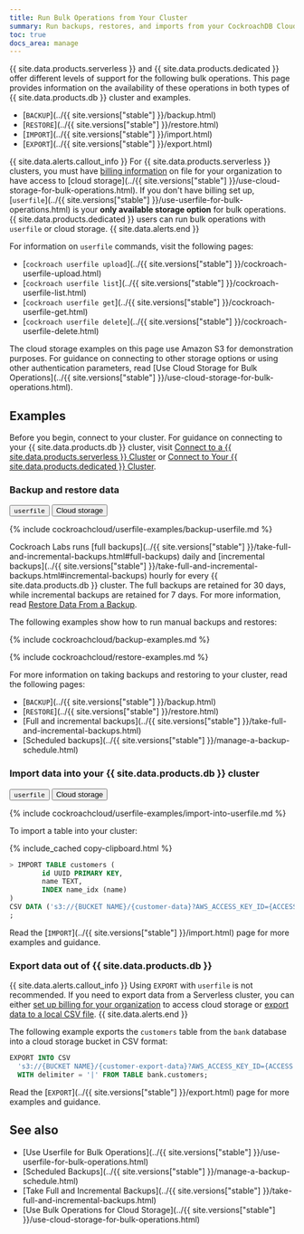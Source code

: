 ```yaml
---
title: Run Bulk Operations from Your Cluster
summary: Run backups, restores, and imports from your CockroachDB Cloud cluster.
toc: true
docs_area: manage
---
```


{{  site.data.products.serverless  }} and {{  site.data.products.dedicated  }} offer different levels of support for the following bulk operations. This page provides information on the availability of these operations in both types of {{  site.data.products.db  }} cluster and examples.

- [`BACKUP`](../{{ site.versions["stable"] }}/backup.html)
- [`RESTORE`](../{{ site.versions["stable"] }}/restore.html)
- [`IMPORT`](../{{ site.versions["stable"] }}/import.html)
- [`EXPORT`](../{{ site.versions["stable"] }}/export.html)


{{ site.data.alerts.callout_info }}
For {{  site.data.products.serverless  }} clusters, you must have [billing information](billing-management.html) on file for your organization to have access to [cloud storage](../{{ site.versions["stable"] }}/use-cloud-storage-for-bulk-operations.html). If you don't have billing set up, [`userfile`](../{{ site.versions["stable"] }}/use-userfile-for-bulk-operations.html) is your **only available storage option** for bulk operations. {{  site.data.products.dedicated  }} users can run bulk operations with `userfile` or cloud storage.
{{ site.data.alerts.end }}

For information on `userfile` commands, visit the following pages:

- [`cockroach userfile upload`](../{{ site.versions["stable"] }}/cockroach-userfile-upload.html)
- [`cockroach userfile list`](../{{ site.versions["stable"] }}/cockroach-userfile-list.html)
- [`cockroach userfile get`](../{{ site.versions["stable"] }}/cockroach-userfile-get.html)
- [`cockroach userfile delete`](../{{ site.versions["stable"] }}/cockroach-userfile-delete.html)

The cloud storage examples on this page use Amazon S3 for demonstration purposes. For guidance on connecting to other storage options or using other authentication parameters, read [Use Cloud Storage for Bulk Operations](../{{ site.versions["stable"] }}/use-cloud-storage-for-bulk-operations.html).

## Examples

Before you begin, connect to your cluster. For guidance on connecting to your {{  site.data.products.db  }} cluster, visit [Connect to a {{  site.data.products.serverless  }} Cluster](connect-to-a-serverless-cluster.html) or [Connect to Your {{  site.data.products.dedicated  }} Cluster](connect-to-your-cluster.html).

### Backup and restore data

<div class="filters clearfix">
  <button class="filter-button" data-scope="userfile"><code>userfile</code></button>
  <button class="filter-button" data-scope="cloud">Cloud storage</button>
</div>

<section class="filter-content" markdown="1" data-scope="userfile">

{%  include cockroachcloud/userfile-examples/backup-userfile.md %}

</section>

<section class="filter-content" markdown="1" data-scope="cloud">

Cockroach Labs runs [full backups](../{{ site.versions["stable"] }}/take-full-and-incremental-backups.html#full-backups) daily and [incremental backups](../{{ site.versions["stable"] }}/take-full-and-incremental-backups.html#incremental-backups) hourly for every {{  site.data.products.db  }} cluster. The full backups are retained for 30 days, while incremental backups are retained for 7 days. For more information, read [Restore Data From a Backup](../cockroachcloud/backups-page.html).

The following examples show how to run manual backups and restores:

{%  include cockroachcloud/backup-examples.md %}

{%  include cockroachcloud/restore-examples.md %}

For more information on taking backups and restoring to your cluster, read the following pages:

- [`BACKUP`](../{{ site.versions["stable"] }}/backup.html)
- [`RESTORE`](../{{ site.versions["stable"] }}/restore.html)
- [Full and incremental backups](../{{ site.versions["stable"] }}/take-full-and-incremental-backups.html)
- [Scheduled backups](../{{ site.versions["stable"] }}/manage-a-backup-schedule.html)

</section>

### Import data into your {{  site.data.products.db  }} cluster

<div class="filters clearfix">
  <button class="filter-button" data-scope="userfile"><code>userfile</code></button>
  <button class="filter-button" data-scope="cloud">Cloud storage</button>
</div>

<section class="filter-content" markdown="1" data-scope="userfile">

{%  include cockroachcloud/userfile-examples/import-into-userfile.md %}

</section>

<section class="filter-content" markdown="1" data-scope="cloud">

To import a table into your cluster:

{%  include_cached copy-clipboard.html %}
~~~ sql
> IMPORT TABLE customers (
		id UUID PRIMARY KEY,
		name TEXT,
		INDEX name_idx (name)
)
CSV DATA ('s3://{BUCKET NAME}/{customer-data}?AWS_ACCESS_KEY_ID={ACCESS KEY}&AWS_SECRET_ACCESS_KEY={SECRET ACCESS KEY}')
;
~~~

Read the [`IMPORT`](../{{ site.versions["stable"] }}/import.html) page for more examples and guidance.

</section>

### Export data out of {{  site.data.products.db  }}

{{ site.data.alerts.callout_info }}
Using `EXPORT` with `userfile` is not recommended. If you need to export data from a Serverless cluster, you can either [set up billing for your organization](billing-management.html) to access cloud storage or [export data to a local CSV file](migrate-from-serverless-to-dedicated.html#step-1-export-data-to-a-local-csv-file).
{{ site.data.alerts.end }}

The following example exports the `customers` table from the `bank` database into a cloud storage bucket in CSV format:

~~~sql
EXPORT INTO CSV
  's3://{BUCKET NAME}/{customer-export-data}?AWS_ACCESS_KEY_ID={ACCESS KEY}&AWS_SECRET_ACCESS_KEY={SECRET ACCESS KEY}'
  WITH delimiter = '|' FROM TABLE bank.customers;
~~~

Read the [`EXPORT`](../{{ site.versions["stable"] }}/export.html) page for more examples and guidance.

## See also

- [Use Userfile for Bulk Operations](../{{ site.versions["stable"] }}/use-userfile-for-bulk-operations.html)
- [Scheduled Backups](../{{ site.versions["stable"] }}/manage-a-backup-schedule.html)
- [Take Full and Incremental Backups](../{{ site.versions["stable"] }}/take-full-and-incremental-backups.html)
- [Use Bulk Operations for Cloud Storage](../{{ site.versions["stable"] }}/use-cloud-storage-for-bulk-operations.html)
